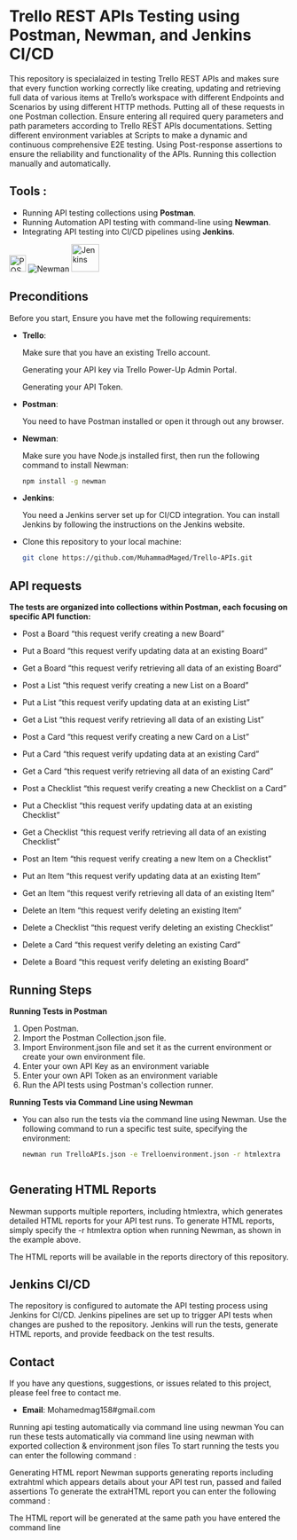# Trello REST APIs Testing using Postman, Newman, and Jenkins CI/CD

This repository is specialaized in testing Trello REST APIs and makes sure that every function working correctly like creating, updating and retrieving full data of various items at Trello’s workspace with different Endpoints and Scenarios by using different HTTP methods. Putting all of these requests in one Postman collection. Ensure entering all required query parameters and path parameters according to Trello REST APIs documentations. Setting different environment variables at Scripts to make a dynamic and continuous comprehensive E2E testing. Using Post-response assertions to ensure the reliability and functionality of the APIs. Running this collection manually and automatically. 



 ## Tools : 
- Running API testing collections using **Postman**. 
- Running Automation API testing with command-line using **Newman**.
- Integrating API testing into CI/CD pipelines using **Jenkins**.

<a href="https://www.postman.com/"><img src="https://user-images.githubusercontent.com/25181517/192109061-e138ca71-337c-4019-8d42-4792fdaa7128.png" title="POSTMAN" alt="POSTMAN" width="30" height="30"/></a> ![Newman](https://img.shields.io/badge/Newman-Command_Line-brightgreen) <a href="https://www.jenkins.io"><img src="https://user-images.githubusercontent.com/25181517/179090274-733373ef-3b59-4f28-9ecb-244bea700932.png" title="Jenkins" alt="Jenkins" width="50" height="50"/></a>


## Preconditions
Before you start, Ensure you have met the following requirements:

- **Trello**:
  
   Make sure that you have an existing Trello account.
  
   Generating your API key via Trello Power-Up Admin Portal.
  
   Generating your API Token.

- **Postman**:
  
   You need to have Postman installed or open it through out any browser.

- **Newman**:

  Make sure you have Node.js installed first, then run the following command to install Newman:

  ```bash
  npm install -g newman

- **Jenkins**:

  You need a Jenkins server set up for CI/CD integration. You can install Jenkins by following the instructions on the Jenkins website.

- Clone this repository to your local machine:

  ```bash
  git clone https://github.com/MuhammadMaged/Trello-APIs.git

## API requests
**The tests are organized into collections within Postman, each focusing on specific API function:**

- Post a Board “this request verify creating a new Board”

- Put a Board “this request verify updating data at an existing Board”

- Get a Board “this request verify retrieving all data of an existing Board”

- Post a List “this request verify creating a new List on a Board”

- Put a List “this request verify updating data at an existing List”

- Get a List “this request verify retrieving all data of an existing List”

- Post a Card “this request verify creating a new Card on a List”

- Put a Card “this request verify updating data at an existing Card”

- Get a Card “this request verify retrieving all data of an existing Card”

- Post a Checklist “this request verify creating a new Checklist on a Card”

- Put a Checklist “this request verify updating data at an existing Checklist”

- Get a Checklist “this request verify retrieving all data of an existing Checklist”

- Post an Item “this request verify creating a new Item on a Checklist”

- Put an Item “this request verify updating data at an existing Item”

- Get an Item “this request verify retrieving all data of an existing Item”

- Delete an Item “this request verify deleting an existing Item”

- Delete a Checklist “this request verify deleting an existing Checklist”

- Delete a Card “this request verify deleting an existing Card”

- Delete a Board “this request verify deleting an existing Board”



## Running Steps

**Running Tests in Postman**
1. Open Postman.
2. Import the Postman Collection.json file.
3. Import Environment.json file and set it as the current environment or create your own environment file.
4. Enter your own API Key as an environment variable
5. Enter your own API Token as an environment variable
6. Run the API tests using Postman's collection runner.

**Running Tests via Command Line using Newman**

- You can also run the tests via the command line using Newman. Use the following command to run a specific test suite, specifying the environment:
  
  ```bash
  newman run TrelloAPIs.json -e Trelloenvironment.json -r htmlextra



## Generating HTML Reports
Newman supports multiple reporters, including htmlextra, which generates detailed HTML reports for your API test runs. To generate HTML reports, simply specify the -r htmlextra option when running Newman, as shown in the example above.

The HTML reports will be available in the reports directory of this repository.

## Jenkins CI/CD
The repository is configured to automate the API testing process using Jenkins for CI/CD. Jenkins pipelines are set up to trigger API tests when changes are pushed to the repository. Jenkins will run the tests, generate HTML reports, and provide feedback on the test results.


## Contact

If you have any questions, suggestions, or issues related to this project, please feel free to contact me.
- **Email**: Mohamedmag158#gmail.com




Running api testing automatically via command line using newman
You can run these tests automatically via command line using newman with exported collection & environment json files
  To start running the tests you can enter the following command :

Generating HTML report
Newman supports generating reports including extrahtml which appears details about your API test run, passed and failed assertions
To generate the extraHTML report you can enter the following command :

The HTML report will be generated at the same path you have entered the command line
